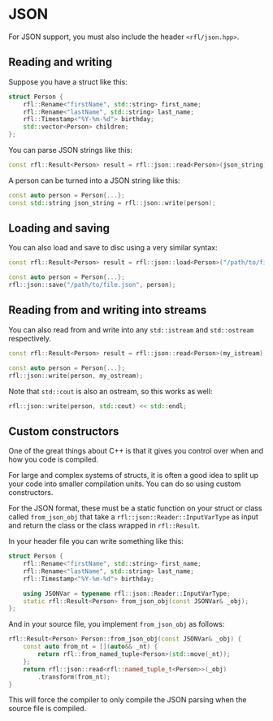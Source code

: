 # JSON

For JSON support, you must also include the header `<rfl/json.hpp>`.

## Reading and writing

Suppose you have a struct like this:

```cpp
struct Person {
    rfl::Rename<"firstName", std::string> first_name;
    rfl::Rename<"lastName", std::string> last_name;
    rfl::Timestamp<"%Y-%m-%d"> birthday;
    std::vector<Person> children;
};
```

You can parse JSON strings like this:

```cpp
const rfl::Result<Person> result = rfl::json::read<Person>(json_string);
```

A person can be turned into a JSON string like this:

```cpp
const auto person = Person{...};
const std::string json_string = rfl::json::write(person);
```

## Loading and saving

You can also load and save to disc using a very similar syntax:

```cpp
const rfl::Result<Person> result = rfl::json::load<Person>("/path/to/file.json");

const auto person = Person{...};
rfl::json::save("/path/to/file.json", person);
```

## Reading from and writing into streams

You can also read from and write into any `std::istream` and `std::ostream` respectively.

```cpp
const rfl::Result<Person> result = rfl::json::read<Person>(my_istream);

const auto person = Person{...};
rfl::json::write(person, my_ostream);
```

Note that `std::cout` is also an ostream, so this works as well:

```cpp
rfl::json::write(person, std::cout) << std::endl;
```

## Custom constructors

One of the great things about C++ is that it gives you control over
when and how you code is compiled.

For large and complex systems of structs, it is often a good idea to split up
your code into smaller compilation units. You can do so using custom constructors.

For the JSON format, these must be a static function on your struct or class called
`from_json_obj` that take a `rfl::json::Reader::InputVarType` as input and return
the class or the class wrapped in `rfl::Result`.

In your header file you can write something like this:

```cpp
struct Person {
    rfl::Rename<"firstName", std::string> first_name;
    rfl::Rename<"lastName", std::string> last_name;
    rfl::Timestamp<"%Y-%m-%d"> birthday;

    using JSONVar = typename rfl::json::Reader::InputVarType;
    static rfl::Result<Person> from_json_obj(const JSONVar& _obj);
};
```

And in your source file, you implement `from_json_obj` as follows:

```cpp
rfl::Result<Person> Person::from_json_obj(const JSONVar& _obj) {
    const auto from_nt = [](auto&& _nt) {
        return rfl::from_named_tuple<Person>(std::move(_nt));
    };
    return rfl::json::read<rfl::named_tuple_t<Person>>(_obj)
        .transform(from_nt);
}
```

This will force the compiler to only compile the JSON parsing when the
source file is compiled.

